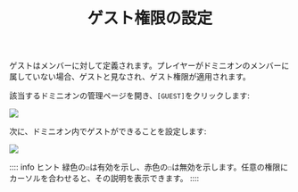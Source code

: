 ﻿---
title: ゲスト権限の設定
createTime: 2025/03/14 09:14:46
permalink: /jp/doc/player/dominion/guest/
---

ゲストはメンバーに対して定義されます。プレイヤーがドミニオンのメンバーに属していない場合、ゲストと見なされ、ゲスト権限が適用されます。

該当するドミニオンの管理ページを開き、`[GUEST]`をクリックします:

![](/player/dominion/guest/1.png)

次に、ドミニオン内でゲストができることを設定します:

![](/player/dominion/guest/2.png)

:::: info ヒント
緑色の`☑`は有効を示し、赤色の`☐`は無効を示します。任意の権限にカーソルを合わせると、その説明を表示できます。
::::
